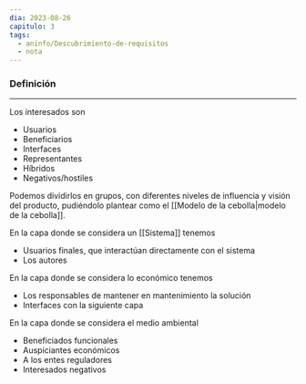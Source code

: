 ```yaml
---
dia: 2023-08-26
capitulo: 3
tags:
  - aninfo/Descubrimiento-de-requisitos
  - nota
---
```

### Definición
---
Los interesados son
* Usuarios
* Beneficiarios
* Interfaces
* Representantes
* Híbridos
* Negativos/hostiles

Podemos dividirlos en grupos, con diferentes niveles de influencia y visión del producto, pudiéndolo plantear como el [[Modelo de la cebolla|modelo de la cebolla]].

En la capa donde se considera un [[Sistema]] tenemos
* Usuarios finales, que interactúan directamente con el sistema 
* Los autores

En la capa donde se considera lo económico tenemos
* Los responsables de mantener en mantenimiento la solución
* Interfaces con la siguiente capa

En la capa donde se considera el medio ambiental
* Beneficiados funcionales
* Auspiciantes económicos
* A los entes reguladores
* Interesados negativos
